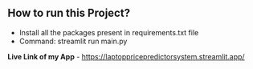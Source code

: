 ## How to run this Project?
  - Install all the packages present in requirements.txt file
  - Command: streamlit run main.py

**Live Link of my App** - https://laptoppricepredictorsystem.streamlit.app/
